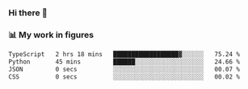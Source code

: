 ### Hi there 👋

### 📊 My work in figures

<!--START_SECTION:waka-->

```txt
TypeScript   2 hrs 18 mins   ██████████████████▓░░░░░░   75.24 %
Python       45 mins         ██████░░░░░░░░░░░░░░░░░░░   24.66 %
JSON         0 secs          ░░░░░░░░░░░░░░░░░░░░░░░░░   00.07 %
CSS          0 secs          ░░░░░░░░░░░░░░░░░░░░░░░░░   00.02 %
```

<!--END_SECTION:waka-->
